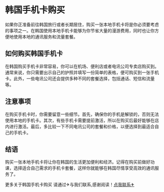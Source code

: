 # 韩国手机卡购买

如果你正准备前往韩国旅行或者长期居住，购买一张本地手机卡将是你必须要考虑的事项之一。在韩国使用本地手机卡能够为你节省大量的漫游费用，同时也让你方便地使用本地的通讯服务和流量套餐。

## 如何购买韩国手机卡

在韩国购买手机卡非常容易，你可以在机场、便利店或者电讯公司专卖店购买到。通常来说，你只需要出示自己的护照并填写一份简单的表格，便可购买到一张手机卡。此外，一些电讯公司还会提供多种不同的套餐选择，包括通话、短信和流量等。

## 注意事项

在购买手机卡时，你需要留意一些细节。首先，确保你的手机是解锁的，否则无法使用本地的手机卡。其次，有些手机卡需要提前激活，所以在购买后最好能够在店内进行激活。最后，多比较一下不同电讯公司的套餐和价格，以便选择到最适合自己的手机卡。

## 结语

购买一张本地手机卡将让你在韩国的生活更加便利和经济。记得在购买前做好功课，选择适合自己需求的手机卡套餐，这样你就能够在韩国尽情享受高效的通讯服务了。

更多关于韩国手机卡购买 请通过✈与我们联系,感谢阅读！[点我联系✈](https://in.G208.com)